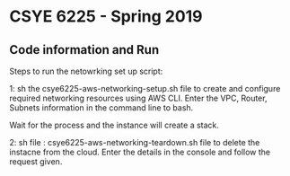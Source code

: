 # CSYE 6225 - Spring 2019

## Code information and Run 

Steps to run the netowrking set up script:

1: sh the csye6225-aws-networking-setup.sh file to create and configure required networking resources using AWS CLI.
Enter the VPC, Router, Subnets information in the command line to bash. 

Wait for the process and the instance will create a stack. 


2: sh file : csye6225-aws-networking-teardown.sh file to delete the instacne from the cloud. Enter the details in the console and follow the request given.



